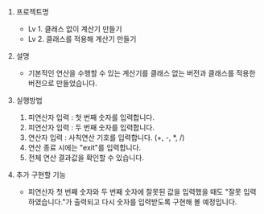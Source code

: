 1. 프로젝트명
   - Lv 1. 클래스 없이 계산기 만들기
   - Lv 2. 클래스를 적용해 계산기 만들기

2. 설명
   - 기본적인 연산을 수행할 수 있는 계산기를 클래스 없는 버전과 클래스를 적용한 버전으로 만들었습니다.

3. 실행방법
   1) 피연산자 입력 : 첫 번째 숫자를 입력합니다.
   2) 피연산자 입력 : 두 번째 숫자를 입력합니다.
   3) 연산자 입력 : 사칙연산 기호를 입력합니다. (+, -, *, /)
   4) 연산 종료 시에는 "exit"를 입력합니다.
   5) 전체 연산 결과값을 확인할 수 있습니다.

4. 추가 구현할 기능
   - 피연산자 첫 번째 숫자와 두 번째 숫자에 잘못된 값을 입력했을 때도 "잘못 입력하였습니다."가 출력되고 다시 숫자를 입력받도록 구현해 볼 예정입니다.
